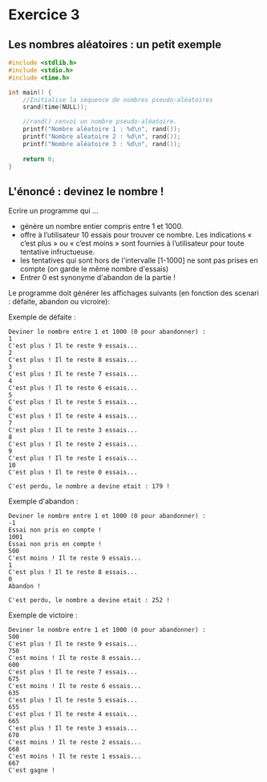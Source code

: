 # Exercice 3

## Les nombres aléatoires : un petit exemple

```C runnable
#include <stdlib.h>
#include <stdio.h>
#include <time.h>

int main() {
	//Initialise la séquence de nombres pseudo-aléatoires
	srand(time(NULL));

	//rand() renvoi un nombre pseudo-aléatoire.
	printf("Nombre aléatoire 1 : %d\n", rand());
	printf("Nombre aléatoire 2 : %d\n", rand());
	printf("Nombre aléatoire 3 : %d\n", rand());
	
	return 0;
}
```


## L'énoncé : devinez le nombre ! 

Ecrire un programme qui …
- génère un nombre entier compris entre 1 et 1000.
- offre à l’utilisateur 10 essais pour trouver ce nombre.  Les indications « c’est plus » ou « c’est moins » sont fournies à l’utilisateur pour toute tentative infructueuse.
- les tentatives qui sont hors de l'intervalle [1-1000] ne sont pas prises en compte (on garde le même nombre d'essais)
- Entrer 0 est synonyme d'abandon de la partie !

Le programme doit générer les affichages suivants (en fonction des scenari : défaite, abandon ou vicroire):

Exemple de défaite :
```
Deviner le nombre entre 1 et 1000 (0 pour abandonner) :
1
C'est plus ! Il te reste 9 essais...
2
C'est plus ! Il te reste 8 essais...
3
C'est plus ! Il te reste 7 essais...
4
C'est plus ! Il te reste 6 essais...
5
C'est plus ! Il te reste 5 essais...
6
C'est plus ! Il te reste 4 essais...
7
C'est plus ! Il te reste 3 essais...
8
C'est plus ! Il te reste 2 essais...
9
C'est plus ! Il te reste 1 essais...
10
C'est plus ! Il te reste 0 essais...

C'est perdu, le nombre a devine etait : 179 !
```

Exemple d'abandon :
```
Deviner le nombre entre 1 et 1000 (0 pour abandonner) :
-1
Essai non pris en compte !
1001
Essai non pris en compte !
500
C'est moins ! Il te reste 9 essais...
1
C'est plus ! Il te reste 8 essais...
0
Abandon !

C'est perdu, le nombre a devine etait : 252 !
```

Exemple de victoire :
```
Deviner le nombre entre 1 et 1000 (0 pour abandonner) :
500
C'est plus ! Il te reste 9 essais...
750
C'est moins ! Il te reste 8 essais...
600
C'est plus ! Il te reste 7 essais...
675
C'est moins ! Il te reste 6 essais...
635
C'est plus ! Il te reste 5 essais...
655
C'est plus ! Il te reste 4 essais...
665
C'est plus ! Il te reste 3 essais...
670
C'est moins ! Il te reste 2 essais...
668
C'est moins ! Il te reste 1 essais...
667
C'est gagne !
```